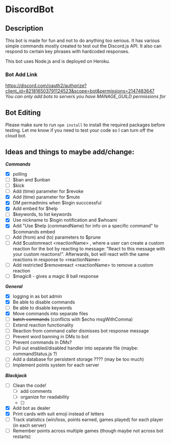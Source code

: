 # DiscordBot

## Description
This bot is made for fun and not to do anything too serious. It has various simple commands mostly created to test out the Discord.js API. It also can respond to certain key phrases with hardcoded responses. 

This bot uses Node.js and is deployed on Heroku.

### Bot Add Link
https://discord.com/oauth2/authorize?client_id=821816503791124523&scope=bot&permissions=2147483647  
_You can only add bots to servers you have MANAGE_GUILD permissions for_

## Bot Editing
Please make sure to run `npm install` to install the required packages before testing. Let me know if you need to test your code so I can turn off the cloud bot.


## Ideas and things to maybe add/change:

[comment]: # (the format - [ ] denotes a tickbox for markdown in github. This may not show up properly in the VScode markdown preview)

***Commands***
 - [x] polling
 - [ ] $ban and $unban
 - [ ] $kick
 - [ ] Add (time) parameter for $revoke
 - [x] Add (time) parameter for $mute
 - [x] DM permadmins when $login succcessful
 - [x] Add embed for $help
 - [ ] $keywords, to list keywords
 - [x] Use nickname to $login notification and $whoami
 - [x] Add "Use $help (commandName) for info on a specific command" to $commands embed
 - [ ] Add (from) and (to) parameters to $prune
 - [ ] Add $customreact \<reactionName>
, where a user can create a custom reaction for the bot by reacting to message: "React to this message with your custom reactions!". Afterwards, bot will react with the same reactions in response to \<reactionName>
 - [ ] Add restricted $removereact \<reactionName> to remove a custom reaction
 - [ ] $magic8 - gives a magic 8 ball response

***General***
 - [x] logging in as bot admin
 - [x] Be able to disable commands
 - [ ] Be able to disable keywords
 - [x] Move commands into separate files
 - [ ] ~~batch commands~~ (conflicts with $echo msgWithComma)
 - [ ] Extend reaction functionality
 - [ ] Reaction from command caller dismisses bot response message
 - [ ] Prevent word banning in DMs to bot
 - [ ] Prevent commands in DMs?
 - [ ] Pull out enabled/disabled handler into separate file (maybe: commandStatus.js ?)
 - [ ] Add a database for persistent storage ???? (may be too much)
 - [ ] Implement points system for each server

 ***Blackjack***
 - [ ] Clean the code!
    - [ ] add comments
    - [ ] organize for readability
    - [ ] 
 - [x] Add bot as dealer
 - [x] Print cards with suit emoji instead of letters
 - [ ] Track statistics (win/loss, points earned, games played) for each player (in each server)
 - [ ] Remember points across multiple games (though maybe not across bot restarts)
